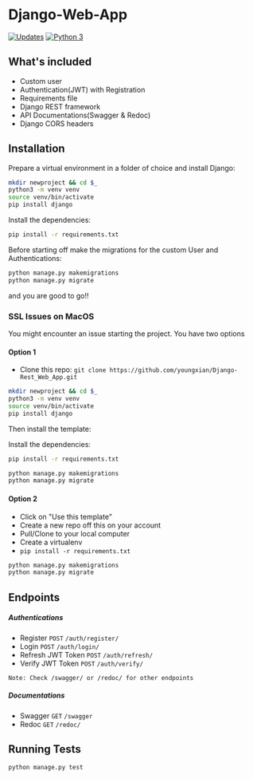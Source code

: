 # Django-Web-App

[![Updates](https://pyup.io/repos/github/sirrobot01/django-quickstarter/shield.svg)](https://pyup.io/repos/github/sirrobot01/django-quickstarter/)
[![Python 3](https://pyup.io/repos/github/sirrobot01/django-quickstarter/python-3-shield.svg)](https://pyup.io/repos/github/sirrobot01/django-quickstarter/)

## What's included

- Custom user
- Authentication(JWT) with Registration
- Requirements file
- Django REST framework
- API Documentations(Swagger & Redoc)
- Django CORS headers

## Installation

Prepare a virtual environment in a folder of choice and install Django:

```bash
mkdir newproject && cd $_
python3 -m venv venv
source venv/bin/activate
pip install django
```

Install the dependencies:

```bash
pip install -r requirements.txt
```


Before starting off make the migrations for the custom User and Authentications:

```bash
python manage.py makemigrations
python manage.py migrate
```

and you are good to go!!

### SSL Issues on MacOS

You might encounter an issue starting the project. You have two options

#### Option 1

- Clone this repo: 
```git clone https://github.com/youngxian/Django-Rest_Web_App.git ```
```bash
mkdir newproject && cd $_
python3 -m venv venv
source venv/bin/activate
pip install django
```

Then install the template:

Install the dependencies:

```bash
pip install -r requirements.txt
```

```bash
python manage.py makemigrations
python manage.py migrate
```




#### Option 2

- Click on "Use this template"
- Create a new repo off this on your account
- Pull/Clone to your local computer
- Create a virtualenv
- ```pip install -r requirements.txt```
```bash
python manage.py makemigrations
python manage.py migrate
```

## Endpoints

##### Authentications

- Register `POST` `/auth/register/`
- Login `POST` `/auth/login/`
- Refresh JWT Token `POST` `/auth/refresh/`
- Verify JWT Token `POST` `/auth/verify/`

```
Note: Check /swagger/ or /redoc/ for other endpoints
```

##### Documentations

- Swagger `GET` `/swagger`
- Redoc `GET` `/redoc/`

## Running Tests

```bash
python manage.py test
```
